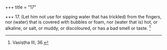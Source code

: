+++
title = "17"

+++
17. (Let him not use for sipping water that has trickled) from the fingers, nor (water) that is covered with bubbles or foam, nor (water that is) hot, or alkaline, or salt, or muddy, or discoloured, or has a bad smell or taste. [^6] 


[^6]:  Vasiṣṭha III, 36.
